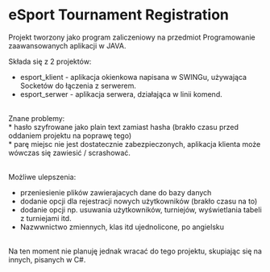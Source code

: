 # eSport Tournament Registration

Projekt tworzony jako program zaliczeniowy na przedmiot Programowanie zaawansowanych aplikacji w JAVA.  <br>

Składa się z 2 projektów:  <br>
- esport_klient - aplikacja okienkowa napisana w SWINGu, używająca Socketów do łączenia z serwerem.  <br>
- esport_serwer - aplikacja serwera, działająca w linii komend. <br>
 <br>
Znane problemy: <br>
* hasło szyfrowane jako plain text zamiast hasha (brakło czasu przed oddaniem projektu na poprawę tego) <br>
* parę miejsc nie jest dostatecznie zabezpieczonych, aplikacja klienta może wówczas się zawiesić / scrashować. <br>
<br>

Możliwe ulepszenia:
- przeniesienie plików zawierajacych dane do bazy danych <br>
- dodanie opcji dla rejestracji nowych użytkowników (brakło czasu na to) <br>
- dodanie opcji np. usuwania użytkowników, turniejów, wyświetlania tabeli z turniejami itd. <br>
- Nazwwnictwo zmiennych, klas itd ujednolicone, po angielsku
<br> 
Na ten moment nie planuję jednak wracać do tego projektu, skupiając się na innych, pisanych w C#. 
